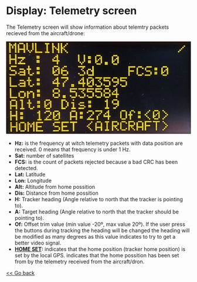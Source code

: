 # Display: Telemetry screen

The Telemetry screen will show information about telemtry packets recieved from the aircraft/drone:

![Image 2](assets/images/display-telemetry.jpg)

- **Hz:** is the frequency at witch telemetry packets with data position are received. 0 means that frequency is under 1 Hz.
- **Sat:** number of satellites
- **FCS:** is the count of packets rejected because a bad CRC has been detected.
- **Lat:** Latitude
- **Lon:** Longitude
- **Alt:** Altitude from home possition
- **Dis:** Distance from home possition
- **H:** Tracker heading (Angle relative to north that the tracker is pointing to).
- **A:** Target heading (Angle relative to north that the tracker should be pointing to).
- **Of:** Offset trim value (min value -20º, max value 20º). If the user press the buttons during tracking the heading will be changed the heading will be modified as many degrees as this value indicates to try to get a better video signal.
- **[HOME SET](https://github.com/raul-ortega/u360gts/blob/master/docs/set-home.md):** <GPS> indicates that the home position (tracker home position) is set by the local GPS. <AIRCRAFT> indicates that the home possition has been set from by the telemetry received from the aircraft/dron.

[<< Go back](README.md)
